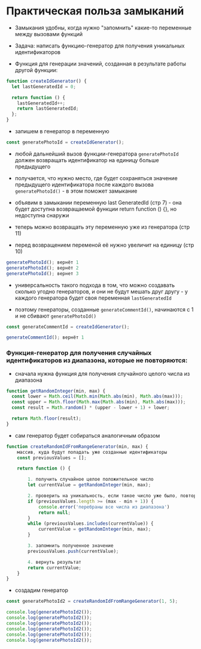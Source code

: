 # Практическая польза замыканий

- Замыкания удобны, когда нужно "запомнить" какие-то переменные между вызовами функций
- Задача: написать функцию-генератор для получения уникальных идентификаторов

- Функция для генерации значений, созданная в результате работы другой функции:

```js
function createIdGenerator() {
  let lastGeneratedId = 0;

  return function () {
    lastGeneratedId++;
    return lastGeneratedId;
  };
}
```

- запишем в генератор в переменную

```js
const generatePhotoId = createIdGenerator();
```

- любой дальнейший вызов функции-генератора `generatePhotoId` должен возвращать идентификатор на единицу больше предыдущего

- получается, что нужно место, где будет сохраняться значение предыдущего идентификатора после каждого вызова `generatePhotoId()` - в этом поможет замыкание

- объявим в замыкании переменную last GeneratedId (стр 7) - она будет доступна возвращаемой функции return function () {}, но недоступна снаружи

- теперь можно возвращать эту переменную уже из генератора (стр 11)
- перед возвращением переменой её нужно увеличит на единицу (стр 10)

```js
generatePhotoId(); вернёт 1
generatePhotoId(); вернёт 2
generatePhotoId(); вернет 3
```

- универсальность такого подхода в том, что можно создавать сколько угодно генераторов, и они не будут мешать друг другу - у каждого генератора будет своя переменная `lastGeneratedId`

- поэтому генераторы, созданные `generateCommentId()`, начинаются с 1 и не сбивают `generatePhotoId()`

```js
const generateCommentId = createIdGenerator();

generateCommentId(); вернёт 1
```

### Функция-генератор для получения случайных идентификаторов из диапазона, которые не повторяются:

- сначала нужна функция для получения случайного целого числа из диапазона

```js
function getRandomInteger(min, max) {
  const lower = Math.ceil(Math.min(Math.abs(min), Math.abs(max)));
  const upper = Math.floor(Math.max(Math.abs(min), Math.abs(max)));
  const result = Math.random() * (upper - lower + 1) + lower;

  return Math.floor(result);
}
```

- сам генератор будет собираться аналогичным образом

```js
function createRandomIdFromRangeGenerator(min, max) {
	массив, куда будут попадать уже созданные идентификаторы
	const previousValues = [];

	return function () {

		1. получить случайное целое положительное число
		let currentValue = getRandomInteger(min, max);

		2. проверить на уникальность, если такое число уже было, повторить шаг 1
		if (previousValues.length >= (max - min + 1)) {
			console.error('перебраны все числа из диапазона')
			return null;
		}
		while (previousValues.includes(currentValue)) {
			currentValue = getRandomInteger(min, max);
		}

		3. запомнить полученное значение
		previousValues.push(currentValue);

		4. вернуть результат
		return currentValue;
	}
}
```

- создадим генератор

```js
const generatePhotoId2 = createRandomIdFromRangeGenerator(1, 5);

console.log(generatePhotoId2());
console.log(generatePhotoId2());
console.log(generatePhotoId2());
console.log(generatePhotoId2());
console.log(generatePhotoId2());
console.log(generatePhotoId2());
```

